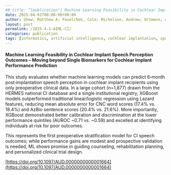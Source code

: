 ```yaml
---
## title: “[publication"] Machine Learning Feasibility in Cochlear Implant Speech Perception Outcomes – Moving beyond Single Biomarkers for Cochlear Implant Performance Prediction.”
date: 2025-04-01T00:00:00+00:00
author: Shew, Matthew A; Pavelchek, Cole; Michelson, Andrew; Ortmann, Amanda; Lefler, Shannon; Walia, Amit; Durakovic, Nedim; Phillips, Alisa; Rejepova, Ayna; Herzog, Jacques A; Payne, Phillip; Piccirillo, Jay F; Buchman, Craig A
layout: post
permalink: /2025-4-1-AIML-CI/
categories: publication
tags: [informatics, artificial intelligence, cochlear implantation, speech perception, machine learning]
---
```


#### Machine Learning Feasibility in Cochlear Implant Speech Perception Outcomes – Moving beyond Single Biomarkers for Cochlear Implant Performance Prediction <br>

This study evaluates whether machine learning models can predict 6‑month post‑implantation speech perception in cochlear implant recipients using only preoperative clinical data. In a large cohort (n=1,877) drawn from the HERMES national CI database and a single institutional registry, XGBoost models outperformed traditional linear/logistic regression using Lazard features, reducing mean absolute error for CNC word scores (17.4% vs. 18.4%) and AzBio sentence scores (20.4% vs. 21.6%). More importantly, XGBoost demonstrated better calibration and discrimination at the lower performance quintiles (AUROC ~0.71 vs. ~0.59) and excelled at identifying individuals at risk for poor outcomes.

This represents the first preoperative stratification model for CI speech outcomes; while performance gains are modest and prospective validation is needed, ML shows promise in guiding counseling, rehabilitation planning, and personalized clinical trial design.

[https://doi.org/10.1097/AUD.0000000000001664](https://doi.org/10.1097/AUD.0000000000001664)

